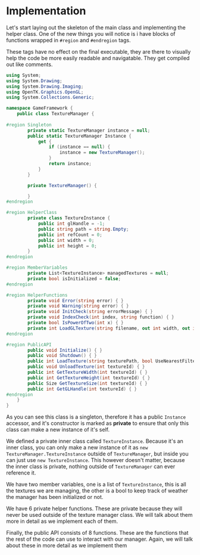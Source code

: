 # Implementation

Let's start laying out the skeleton of the main class and implementing the helper class. One of the new things you will notice is i have blocks of functions wrapped in ```#region``` and ```#endregion``` tags.

These tags have no effect on the final executable, they are there to visually help the code be more easily readable and navigatable. They get compiled out like comments.

```cs
using System;
using System.Drawing;
using System.Drawing.Imaging;
using OpenTK.Graphics.OpenGL;
using System.Collections.Generic;

namespace GameFramework {
    public class TextureManager {
    
#region Singleton
        private static TextureManager instance = null;
        public static TextureManager Instance {
            get {
                if (instance == null) {
                    instance = new TextureManager();
                }
                return instance;
            }
        }

        private TextureManager() {

        }
#endregion

#region HelperClass
        private class TextureInstance {
            public int glHandle = -1;
            public string path = string.Empty;
            public int refCount = 0;
            public int width = 0;
            public int height = 0;
        }
#endregion

#region MemberVariables
        private List<TextureInstance> managedTextures = null;
        private bool isInitialized = false;
#endregion

#region HelperFunctions
        private void Error(string error) { }
        private void Warning(string error) { }
        private void InitCheck(string errorMessage) { }
        private void IndexCheck(int index, string function) { }
        private bool IsPowerOfTwo(int x) { }
        private int LoadGLTexture(string filename, out int width, out int height, bool nearest) { }
#endregion

#region PublicAPI
        public void Initialize() { }
        public void Shutdown() { }
        public int LoadTexture(string texturePath, bool UseNearestFiltering = false) { }
        public void UnloadTexture(int textureId) { }
        public int GetTextureWidth(int textureId) { }
        public int GetTextureHeight(int textureId) { }
        public Size GetTextureSize(int textureId) { }
        public int GetGLHandle(int textureId) { }
#endregion
    }
}
```

As you can see this class is a singleton, therefore it has a public ```Instance``` accessor, and it's constructor is marked as __private__ to ensure that only this class can make a new instance of it's self.

We defined a private inner class called ```TextureInstance```. Because it's an inner class, you can only make a new instance of it as ```new TextureManager.TextureInstance``` outside of ```TextureManager```, but inside you can just use ```new TextureInstance```. This however doesn't matter, because the inner class is private, nothing outside of ```TextureManager``` can ever reference it.

We have two member variables, one is a list of ```TextureInstance```, this is all the textures we are managing, the other is a bool to keep track of weather the manager has been initialized or not.

We have 6 private helper functions. These are private because they will never be used outside of the texture manager class. We will talk about them more in detail as we implement each of them.

Finally, the public API consists of 8 functions. These are the functions that the rest of the code can use to interact with our manager. Again, we will talk about these in more detail as we implement them